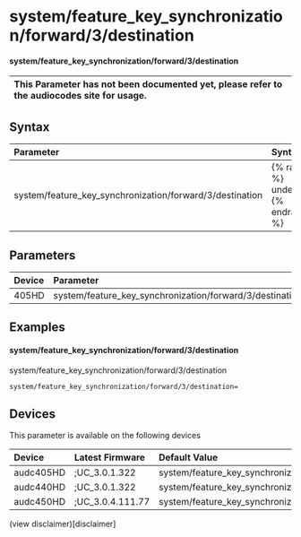 ﻿---
description: system/feature_key_synchronization/forward/3/destination
search: false
---

# system/feature_key_synchronization/forward/3/destination

#### system/feature_key_synchronization/forward/3/destination


| This Parameter has not been documented yet, please refer to the audiocodes site for usage.  |
| :--- |

## Syntax
| Parameter | Syntax |
| :--- | :--- |
|system/feature_key_synchronization/forward/3/destination | {% raw %} undefined {% endraw %} |

## Parameters
|Device|Parameter|value|Description|
|:---|:---|:---|:---|
| 405HD | system/feature_key_synchronization/forward/3/destination |  |  |

## Examples
#### system/feature_key_synchronization/forward/3/destination

system/feature_key_synchronization/forward/3/destination

```
system/feature_key_synchronization/forward/3/destination=
```

## Devices
This parameter is available on the following devices

| Device | Latest Firmware | Default Value |
|:---|:---|:---|
| audc405HD | ;UC_3.0.1.322 | system/feature_key_synchronization/forward/3/destination= 
| audc440HD | ;UC_3.0.1.322 | system/feature_key_synchronization/forward/3/destination= 
| audc450HD | ;UC_3.0.4.111.77 | system/feature_key_synchronization/forward/3/destination= 

(view disclaimer)[disclaimer]
